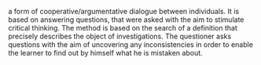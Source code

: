 a form of cooperative/argumentative dialogue between individuals. It is based on answering questions, that were asked with the aim to stimulate critical thinking. The method is based on the search of a definition that precisely describes the object of investigations. The questioner asks questions with the aim of uncovering any inconsistencies in order to enable the learner to find out by himself what he is mistaken about.
